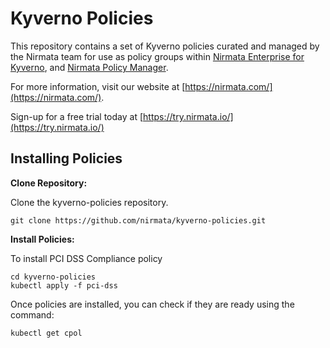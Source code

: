 # Kyverno Policies

This repository contains a set of Kyverno policies curated and managed by the Nirmata team for use as policy groups within [Nirmata Enterprise for Kyverno](https://nirmata.com/kyverno-enterprise/), and [Nirmata Policy Manager](https://nirmata.com/nirmata-cloud-native-policy-manager/).

For more information, visit our website at [https://nirmata.com/](https://nirmata.com/).

Sign-up for a free trial today at [https://try.nirmata.io/](https://try.nirmata.io/)


## Installing Policies

**Clone Repository:**

Clone the kyverno-policies repository.

```console
git clone https://github.com/nirmata/kyverno-policies.git
```
**Install Policies:**

To install PCI DSS Compliance policy


```console
cd kyverno-policies
kubectl apply -f pci-dss
```

Once policies are installed, you can check if they are ready using the command:

```console
kubectl get cpol
